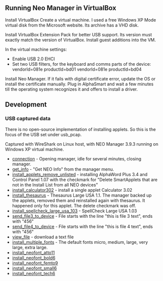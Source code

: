 ## Running Neo Manager in VirtualBox
Install VirtualBox
Create a virtual machine. I used a free Windows XP Mode virtual disk from the Microsoft website. Its archive has a VHD disk.

Install VirtualBox Extension Pack for better USB support. Its version must exactly match the version of VirtualBox.
Install guest additions into the VM.

In the virtual machine settings:
* Enable USB 2.0 EHCI
* Set two USB filters, for the keyboard and comms parts of the device:
  vendorId=081e productId=bd01
  vendorId=081e productId=bd04

Install Neo Manager. If it fails with digital certificate error, update the OS or install the certificate manually.
Plug in AlphaSmart and wait a few minutes till the operating system recognizes it and offers to install a driver.

## Development

### USB captured data
There is no open-source implementation of installing applets. So this is the focus of the USB set under usb_pcap.

Captured with WireShark on Linux host, with NEO Manager 3.9.3 running on Windows XP virtual machine.

* [connection](usb_pcap/connection.pcapng) - Opening manager, idle for several minutes, closing manager.
* [get_info](usb_pcap/get_info.pcapng) - "Get NEO Info" from the manager menu.
* [install_applets_remove_unlisted](usb_pcap/install_applets_remove_unlisted.pcapng) - installing AlphaWord Plus 3.4 and Control Panel 1.07 with the checkmark for "Delete SmartApplets that are not in the Install List from all NEO devices"
* [install_calculator302](usb_pcap/install_calculator302.pcapng) - install a single applet Calculator 3.02
* [install_thesaurus](usb_pcap/install_thesaurus.pcapng) - Thesaurus Large USA 1.1. The manager backed up the applets, removed them and reinstalled again with thesaurus. It happened only for this applet. The delete checkmark was off.
* [install_spellcheck_large_usa_103](usb_pcap/install_spellcheck_large_usa_103.pcapng) - SpellCheck Large USA 1.03
* [send_file3_to_device](usb_pcap/send_file3_to_device.pcapng) - File starts with the line "this is file 3 text", ends with "456"
* [send_file4_to_device](usb_pcap/send_file4_to_device.pcapng) - File starts with the line "this is file 4 text", ends with "456"
* [view_file](usb_pcap/view_file.pcapng) - download a text file
* [install_multiple_fonts](usb_pcap/install_multiple_fonts.pcapng) - The default fonts micro, medium, large, very large, extra large.
* [install_neofont_atto11](usb_pcap/install_neofont_atto11.pcapng)
* [install_neofont_bold6](usb_pcap/install_neofont_bold6.pcapng)
* [install_neofont_femto9](usb_pcap/install_neofont_femto9.pcapng)
* [install_neofont_small6](usb_pcap/install_neofont_small6.pcapng)
* [install_neofont_tech6](usb_pcap/install_neofont_tech6.pcapng)

